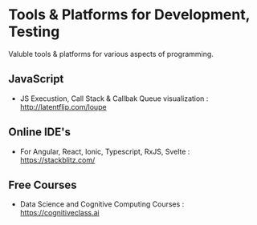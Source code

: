 # Tools & Platforms for Development, Testing
Valuble tools &amp; platforms for various aspects of programming.

## JavaScript
* JS Execustion, Call Stack & Callbak Queue visualization : http://latentflip.com/loupe

## Online IDE's
* For Angular, React, Ionic, Typescript, RxJS, Svelte : https://stackblitz.com/

## Free Courses
* Data Science and Cognitive Computing Courses : https://cognitiveclass.ai
